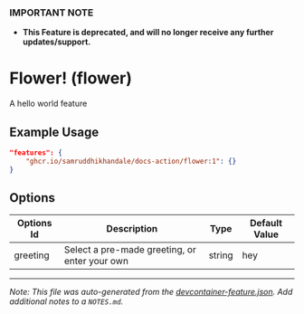 ### **IMPORTANT NOTE**
- **This Feature is deprecated, and will no longer receive any further updates/support.**


# Flower! (flower)

A hello world feature

## Example Usage

```json
"features": {
    "ghcr.io/samruddhikhandale/docs-action/flower:1": {}
}
```

## Options

| Options Id | Description | Type | Default Value |
|-----|-----|-----|-----|
| greeting | Select a pre-made greeting, or enter your own | string | hey |



---

_Note: This file was auto-generated from the [devcontainer-feature.json](https://github.com/samruddhikhandale/docs-action/blob/main/src/flower/devcontainer-feature.json).  Add additional notes to a `NOTES.md`._
